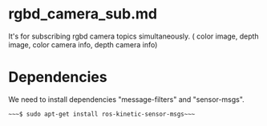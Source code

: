 # rgbd_camera_sub.md
It's for subscribing rgbd camera topics simultaneously. ( color image, depth image, color camera info, depth camera info)

# Dependencies
We need to install dependencies "message-filters" and "sensor-msgs".

~~~$ sudo apt-get install ros-kinetic-message-filters~~~
~~~$ sudo apt-get install ros-kinetic-sensor-msgs~~~
